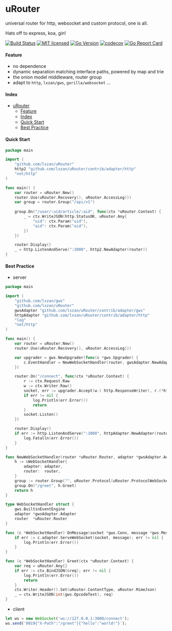 # uRouter
universal router for http, websocket and custom protocol, one is all.

Hats off to express, koa, gin!

[![Build Status][1]][2] [![MIT licensed][3]][4] [![Go Version][5]][6] [![codecov][7]][8] [![Go Report Card][9]][10]

[1]: https://github.com/lxzan/uRouter/workflows/Go%20Test/badge.svg?branch=main

[2]: https://github.com/lxzan/uRouter/actions?query=branch%3Amain

[3]: https://img.shields.io/badge/license-MIT-blue.svg

[4]: LICENSE

[5]: https://img.shields.io/badge/go-%3E%3D1.16-30dff3?style=flat-square&logo=go

[6]: https://github.com/lxzan/uRouter

[7]: https://codecov.io/gh/lxzan/uRouter/branch/main/graph/badge.svg?token=0Tx9xH9Lvd

[8]: https://codecov.io/gh/lxzan/uRouter

[9]: https://goreportcard.com/badge/github.com/lxzan/uRouter

[10]: https://goreportcard.com/report/github.com/lxzan/uRouter

#### Feature
- no dependence
- dynamic separation matching interface paths, powered by map and trie
- the onion model middleware, router group 
- adapt to `http`, `lxzan/gws`, `gorilla/websocket` ...

#### Index
- [uRouter](#urouter)
  - [Feature](#feature)
  - [Index](#index)
  - [Quick Start](#quick-start)
  - [Best Practice](#best-practice)

  
#### Quick Start

```go
package main

import (
	"github.com/lxzan/uRouter"
	http2 "github.com/lxzan/uRouter/contrib/adapter/http"
	"net/http"
)

func main() {
	var router = uRouter.New()
	router.Use(uRouter.Recovery(), uRouter.AccessLog())
	var group = router.Group("/api/v1")
	
	group.On("/user/:uid/article/:aid", func(ctx *uRouter.Context) {
		_ = ctx.WriteJSON(http.StatusOK, uRouter.Any{
			"uid": ctx.Param("uid"),
			"aid": ctx.Param("aid"),
		})
	})

	router.Display()
	_ = http.ListenAndServe(":3000", http2.NewAdapter(router))
}


```

#### Best Practice

- server
  
```go
package main

import (
	"github.com/lxzan/gws"
	"github.com/lxzan/uRouter"
	gwsAdapter "github.com/lxzan/uRouter/contrib/adapter/gws"
	httpAdapter "github.com/lxzan/uRouter/contrib/adapter/http"
	"log"
	"net/http"
)

func main() {
	var router = uRouter.New()
	router.Use(uRouter.Recovery(), uRouter.AccessLog())

	var upgrader = gws.NewUpgrader(func(c *gws.Upgrader) {
		c.EventHandler = NewWebSocketHandler(router, gwsAdapter.NewAdapter(router))
	})

	router.On("/connect", func(ctx *uRouter.Context) {
		r := ctx.Request.Raw
		w := ctx.Writer.Raw()
		socket, err := upgrader.Accept(w.( http.ResponseWriter), r.(*http.Request))
		if err != nil {
			log.Println(err.Error())
			return
		}
		socket.Listen()
	})

	router.Display()
	if err := http.ListenAndServe(":3000", httpAdapter.NewAdapter(router)); err != nil {
		log.Fatalln(err.Error())
	}
}

func NewWebSocketHandler(router *uRouter.Router, adapter *gwsAdapter.Adapter) *WebSocketHandler {
	h := &WebSocketHandler{
		adapter: adapter,
		router:  router,
	}
	group := router.Group("", uRouter.Protocol(uRouter.ProtocolWebSocket))
	group.On("/greet", h.Greet)
	return h
}

type WebSocketHandler struct {
	gws.BuiltinEventEngine
	adapter *gwsAdapter.Adapter
	router  *uRouter.Router
}

func (c *WebSocketHandler) OnMessage(socket *gws.Conn, message *gws.Message) {
	if err := c.adapter.ServeWebSocket(socket, message); err != nil {
		log.Println(err.Error())
	}
}

func (c *WebSocketHandler) Greet(ctx *uRouter.Context) {
	var req = uRouter.Any{}
	if err := ctx.BindJSON(&req); err != nil {
		log.Println(err.Error())
		return
	}
	ctx.Writer.Header().Set(uRouter.ContentType, uRouter.MimeJson)
	_ = ctx.WriteJSON(int(gws.OpcodeText), req)
}
```

- client
  
```js
let ws = new WebSocket('ws://127.0.0.1:3000/connect');
ws.send('0019{"X-Path":"/greet"}{"hello":"world!"}');
```
